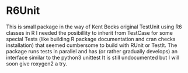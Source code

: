 # R6Unit
This is small package in the way of Kent Becks original TestUnit using R6 classes in R
I needed the posibillity to inherit from TestCase for some special Tests (like building R  package documentation and cran checks installation)
that seemed cumbersome to build with RUnit or TestIt.
The package runs tests in parallel and has (or rather gradually develops) an interface similar to 
the python3 unittest
It is still undocumented but I will soon give roxygen2 a try.
